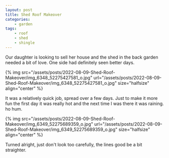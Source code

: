 ```yaml
---
layout: post
title: Shed Roof Makeover
categories:
    - garden
tags:
    - roof
    - shed
    - shingle
---
```



Our daughter is looking to sell her house and the shed in the back garden needed a bit of love.  One side had definitely seen better days.




{% img src="/assets/posts/2022-08-09-Shed-Roof-Makeover/img_6348_52275427581_o.jpg" url="/assets/posts/2022-08-09-Shed-Roof-Makeover/img_6348_52275427581_o.jpg"  size="halfsize"  align="center" %}


It was a relatively quick job, spread over a few days. Just to make it more fun the first day it was really hot and the next time I was there it was raining.  ho hum.




{% img src="/assets/posts/2022-08-09-Shed-Roof-Makeover/img_6349_52275689359_o.jpg" url="/assets/posts/2022-08-09-Shed-Roof-Makeover/img_6349_52275689359_o.jpg"  size="halfsize"  align="center" %}


Turned alright, just don't look too carefully, the lines good be a bit straighter.


